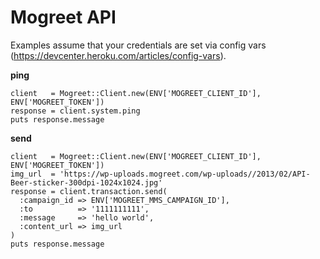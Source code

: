 Mogreet API 
===========

Examples assume that your credentials are set via config vars (https://devcenter.heroku.com/articles/config-vars). 

__ping__
    
    client   = Mogreet::Client.new(ENV['MOGREET_CLIENT_ID'], ENV['MOGREET_TOKEN'])
    response = client.system.ping
    puts response.message
    
    
__send__

    client   = Mogreet::Client.new(ENV['MOGREET_CLIENT_ID'], ENV['MOGREET_TOKEN'])
    img_url  = 'https://wp-uploads.mogreet.com/wp-uploads//2013/02/API-Beer-sticker-300dpi-1024x1024.jpg'
    response = client.transaction.send(
      :campaign_id => ENV['MOGREET_MMS_CAMPAIGN_ID'], 
      :to          => '1111111111', 
      :message     => 'hello world', 
      :content_url => img_url
    )
    puts response.message

